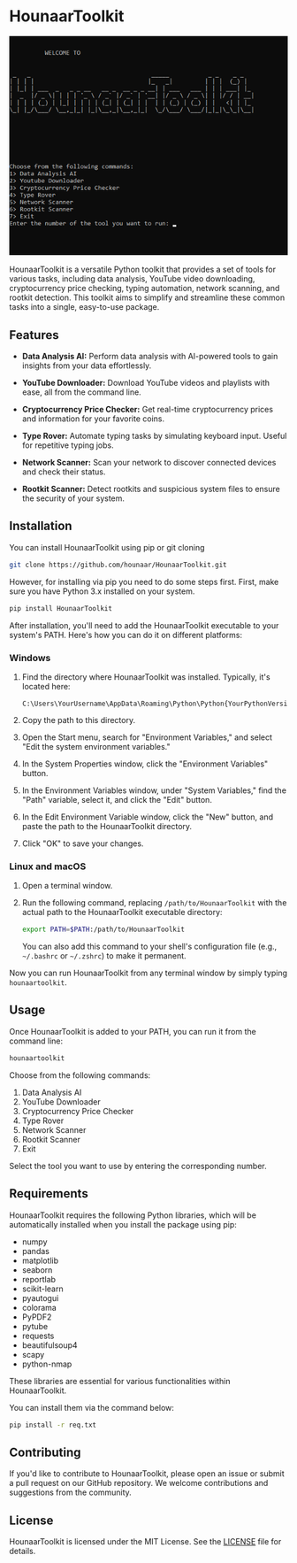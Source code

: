 # HounaarToolkit

<img src="https://github.com/hounaar/HounaarToolkit/blob/main/logo.png">

HounaarToolkit is a versatile Python toolkit that provides a set of tools for various tasks, including data analysis, YouTube video downloading, cryptocurrency price checking, typing automation, network scanning, and rootkit detection. This toolkit aims to simplify and streamline these common tasks into a single, easy-to-use package.



## Features

- **Data Analysis AI:** Perform data analysis with AI-powered tools to gain insights from your data effortlessly.

- **YouTube Downloader:** Download YouTube videos and playlists with ease, all from the command line.

- **Cryptocurrency Price Checker:** Get real-time cryptocurrency prices and information for your favorite coins.

- **Type Rover:** Automate typing tasks by simulating keyboard input. Useful for repetitive typing jobs.

- **Network Scanner:** Scan your network to discover connected devices and check their status.

- **Rootkit Scanner:** Detect rootkits and suspicious system files to ensure the security of your system.

## Installation

You can install HounaarToolkit using pip or git cloning

```bash
git clone https://github.com/hounaar/HounaarToolkit.git
```

However, for installing via pip you need to do some steps first.
First, make sure you have Python 3.x installed on your system.

```bash
pip install HounaarToolkit
```

After installation, you'll need to add the HounaarToolkit executable to your system's PATH. Here's how you can do it on different platforms:

### Windows

1. Find the directory where HounaarToolkit was installed. Typically, it's located here:

   ```
   C:\Users\YourUsername\AppData\Roaming\Python\Python{YourPythonVersion}\Scripts
   ```

2. Copy the path to this directory.

3. Open the Start menu, search for "Environment Variables," and select "Edit the system environment variables."

4. In the System Properties window, click the "Environment Variables" button.

5. In the Environment Variables window, under "System Variables," find the "Path" variable, select it, and click the "Edit" button.

6. In the Edit Environment Variable window, click the "New" button, and paste the path to the HounaarToolkit directory.

7. Click "OK" to save your changes.

### Linux and macOS

1. Open a terminal window.

2. Run the following command, replacing `/path/to/HounaarToolkit` with the actual path to the HounaarToolkit executable directory:

   ```bash
   export PATH=$PATH:/path/to/HounaarToolkit
   ```

   You can also add this command to your shell's configuration file (e.g., `~/.bashrc` or `~/.zshrc`) to make it permanent.

Now you can run HounaarToolkit from any terminal window by simply typing `hounaartoolkit`.

## Usage

Once HounaarToolkit is added to your PATH, you can run it from the command line:

```bash
hounaartoolkit
```

Choose from the following commands:

1. Data Analysis AI
2. YouTube Downloader
3. Cryptocurrency Price Checker
4. Type Rover
5. Network Scanner
6. Rootkit Scanner
7. Exit

Select the tool you want to use by entering the corresponding number.

## Requirements

HounaarToolkit requires the following Python libraries, which will be automatically installed when you install the package using pip:

- numpy
- pandas
- matplotlib
- seaborn
- reportlab
- scikit-learn
- pyautogui
- colorama
- PyPDF2
- pytube
- requests
- beautifulsoup4
- scapy
- python-nmap

These libraries are essential for various functionalities within HounaarToolkit.

You can install them via the command below:
```bash
pip install -r req.txt
```

## Contributing

If you'd like to contribute to HounaarToolkit, please open an issue or submit a pull request on our GitHub repository. We welcome contributions and suggestions from the community.

## License

HounaarToolkit is licensed under the MIT License. See the [LICENSE](LICENSE) file for details.
